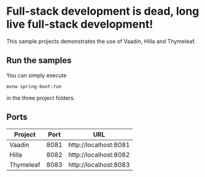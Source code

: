 # Full-stack development is dead, long live full-stack development! 

This sample projects demonstrates the use of Vaadin, Hilla and Thymeleaf.

## Run the samples

You can simply execute

    mvnw spring-boot:run

in the three project folders.

## Ports

| Project   | Port | URL                   |
|-----------|------|-----------------------|
| Vaadin    | 8081 | http://localhost:8081 |
| Hilla     | 8082 | http://localhost:8082 |
| Thymeleaf | 8083 | http://localhost:8083 |
